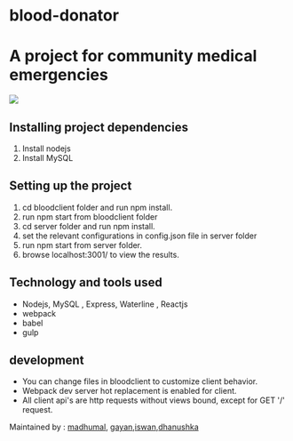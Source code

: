 # blood-donator

<h1>A project for community medical emergencies</h1>

<img src="http://oi58.tinypic.com/2eckj61.jpg" />

<h2>Installing project dependencies</h2>

1. Install nodejs
2. Install MySQL

<h2>Setting up the project</h2>

1. cd bloodclient folder and run npm install.
2. run npm start from bloodclient folder
3. cd server folder and run npm install.
4. set the relevant configurations in config.json file in server folder
5. run npm start from server folder.
6. browse localhost:3001/ to view the results.

<h2>Technology and tools used</h2>

* Nodejs, MySQL , Express, Waterline , Reactjs
* webpack
* babel
* gulp

<h2>development</h2>

* You can change files in bloodclient to customize client behavior.
* Webpack dev server hot replacement is enabled for client.
* All client api's are http requests without views bound, except for GET '/' request.

Maintained by : <a href="https://github.com/lahirudevu" >madhumal</a>, <a href="https://github.com/gayancharith" >gayan</a>,<a href="https://github.com/iswanj" >iswan</a>,<a href="https://github.com/spdhanushka" >dhanushka</a>



